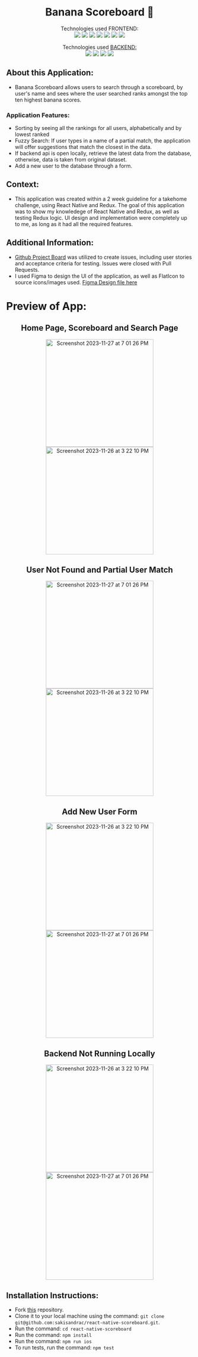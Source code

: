 <div align="center">
<h1> Banana Scoreboard 🍌</h1>

Technologies used FRONTEND:<br>
  <img src="https://img.shields.io/badge/React-Native-20232A?style=for-the-badge&logo=react&logoColor=61DAFB" />
  <img src="https://img.shields.io/badge/Redux-764ABC?style=for-the-badge&logo=redux&logoColor=white" />
  <img src="https://img.shields.io/badge/Jest-C21325?style=for-the-badge&logo=jest&logoColor=white" />
  <img src="https://img.shields.io/badge/TypeScript-007ACC?style=for-the-badge&logo=typescript&logoColor=white" />
  <img src="https://img.shields.io/badge/NPM-%23CB3837.svg?style=for-the-badge&logo=npm&logoColor=white"/>
  <img src="https://img.shields.io/badge/Figma-F24E1E?style=for-the-badge&logo=figma&logoColor=white" />
  <img src="https://img.shields.io/badge/Expo-000020?style=for-the-badge&logo=expo&logoColor=white" />

  Technologies used <a href="https://github.com/sakisandrac/react-native-scoreboard-api">BACKEND:</a><br>
  <img src="https://img.shields.io/badge/Node.JS-339933.svg?style=for-the-badge&logo=nodedotjs&logoColor=white"/>
  <img src="https://img.shields.io/badge/Express.JS-000000?style=for-the-badge&logo=express&logoColor=white" />
  <img src="https://img.shields.io/badge/JavaScript-F7DF1E?style=for-the-badge&logo=javascript&logoColor=black" />
  <img src="https://img.shields.io/badge/MongoDB-47A248?style=for-the-badge&logo=mongodb&logoColor=white" />
</div>

## About this Application:
- Banana Scoreboard allows users to search through a scoreboard, by user's name and sees where the user searched ranks amongst the top ten highest banana scores.
### Application Features:
- Sorting by seeing all the rankings for all users, alphabetically and by lowest ranked
- Fuzzy Search: If user types in a name of a partial match, the application will offer suggestions that match the closest in the data.
- If backend api is open locally, retrieve the latest data from the database, otherwise, data is taken from original dataset.
- Add a new user to the database through a form.

## Context:
- This application was created within a 2 week guideline for a takehome challenge, using React Native and Redux. The goal of this application was to show my knowledege of React Native and Redux, as well as testing Redux logic. UI design and implementation were completely up to me, as long as it had all the required features.

## Additional Information: 
- <a href="https://github.com/users/sakisandrac/projects/11">Github Project Board</a> was utilized to create issues, including user stories and acceptance criteria for testing. Issues were closed with Pull Requests.
- I used Figma to design the UI of the application, as well as FlatIcon to source icons/images used. <a href="https://www.figma.com/file/yYY3i88AwwelHKRk99UnCJ/Banana-Scoreboard?type=design&node-id=0%3A1&mode=design&t=zfTXmjO6ZPd6emKu-1">Figma Design file here</a>

# Preview of App:
 <div align='center'> 
    
  <h2>Home Page, Scoreboard and Search Page</h2>
  <div style="display: inline-block;">
  <img width="290" alt="Screenshot 2023-11-27 at 7 01 26 PM" src="https://github.com/sakisandrac/react-native-scoreboard/assets/118419729/257f97db-86c9-4efb-b0ee-e27a3adb0fcb" alt="Image 1" style="display: inline-block;">
  <img width="290" alt="Screenshot 2023-11-26 at 3 22 10 PM" src="https://github.com/sakisandrac/react-native-scoreboard/assets/118419729/d2b61666-ee7d-47c6-a1ce-f7eb239d00f9" style="display: inline-block;">
</div>

  <h2>User Not Found and Partial User Match </h2>
    <div style="display: inline-block;">
    <img width="290" alt="Screenshot 2023-11-27 at 7 01 26 PM" src="https://github.com/sakisandrac/react-native-scoreboard/assets/118419729/a6156fe7-139b-4db8-897f-fd542677f063" alt="Image 1" style="display: inline-block;">
  <img width="290" alt="Screenshot 2023-11-26 at 3 22 10 PM" src="https://github.com/sakisandrac/react-native-scoreboard/assets/118419729/03c833e6-bdf5-44c7-a1fe-47b015a996e9" style="display: inline-block;">
</div>

  <h2>Add New User Form</h2>
    <div style="display: inline-block;">
        <img width="290" alt="Screenshot 2023-11-26 at 3 22 10 PM" src="https://github.com/sakisandrac/react-native-scoreboard/assets/118419729/24625e96-df47-4a60-a393-3a660c24adb9" style="display: inline-block;">
    <img width="290" alt="Screenshot 2023-11-27 at 7 01 26 PM" src="https://github.com/sakisandrac/react-native-scoreboard/assets/118419729/31881852-f222-4dc6-b880-28d7b0306966" alt="Image 1" style="display: inline-block;">
</div>

  <h2>Backend Not Running Locally </h2>
    <div style="display: inline-block;">
        <img width="290" alt="Screenshot 2023-11-26 at 3 22 10 PM" src="https://github.com/sakisandrac/react-native-scoreboard/assets/118419729/301809ef-b786-4679-9f81-193ebdf16cd7" style="display: inline-block;">
    <img width="290" alt="Screenshot 2023-11-27 at 7 01 26 PM" src="https://github.com/sakisandrac/react-native-scoreboard/assets/118419729/bd60e4f2-95fa-465e-9739-4b05b5cdd6d3" alt="Image 1" style="display: inline-block;">
</div>
 </div>

## Installation Instructions:
- Fork [this](https://github.com/sakisandrac/react-native-scoreboard) repository. 
- Clone it to your local machine using the command: `git clone git@github.com:sakisandrac/react-native-scoreboard.git`.
- Run the command: `cd react-native-scoreboard`
- Run the command: `npm install`
- Run the command: `npm run ios`
- To run tests, run the command: `npm test`
